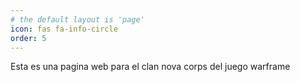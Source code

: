 ```yaml
---
# the default layout is 'page'
icon: fas fa-info-circle
order: 5
---
```


Esta es una pagina web para el clan nova corps del juego warframe